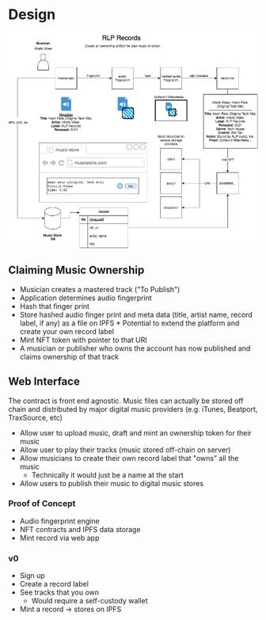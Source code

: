 # Design

![design](./__meta/rlp-records-design.png)

## Claiming Music Ownership
* Musician creates a mastered track ("To Publish")
* Application determines audio fingerprint
* Hash that finger print
* Store hashed audio finger print and meta data (title, artist name, record label, if any) as a file on IPFS
		* Potential to extend the platform and create your own record label 
* Mint NFT token with pointer to that URI 
* A musician or publisher who owns the account has now published and claims ownership of that track

## Web Interface
The contract is front end agnostic. Music files can actually be stored off chain and distributed by major digital music providers (e.g. iTunes, Beatport, TraxSource, etc)

* Allow user to upload music, draft and mint an ownership token for their music
* Allow user to play their tracks (music stored off-chain on server)
* Allow musicians to create their own record label that "owns" all the music
	 * Technically it would just be a name at the start
* Allow users to publish their music to digital music stores 

### Proof of Concept
* Audio fingerprint engine
* NFT contracts and IPFS data storage
* Mint record via web app

### v0
* Sign up
* Create a record label
* See tracks that you own
	 * Would require a self-custody wallet 
* Mint a record -> stores on IPFS
